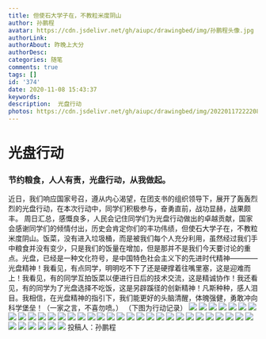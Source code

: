 ```yaml
---
title: 但使石大学子在，不教粒米度阴山
author: 孙鹏程
avatar: https://cdn.jsdelivr.net/gh/aiupc/drawingbed/img/孙鹏程头像.jpg
authorLink: 
authorAbout: 昨晚上大分
authorDesc: 
categories: 随笔
comments: true
tags: []
id: '374'
date: 2020-11-08 15:43:37
keywords:
description:  光盘行动
photos: https://cdn.jsdelivr.net/gh/aiupc/drawingbed/img/20220117222208.png
---
```


# 光盘行动

### 节约粮食，人人有责，光盘行动，从我做起。

近日，我们响应国家号召，遵从内心渴望，在团支书的组织领导下，展开了轰轰烈烈的光盘行动，在本次行动中，同学们积极参与，奋勇直前，战功显赫，战果颇丰。 周日汇总，感慨良多，人民会记住同学们为光盘行动做出的卓越贡献，国家会感谢同学们的倾情付出，历史会肯定你们的丰功伟绩，但使石大学子在，不教粒米度阴山。饭菜，没有进入垃圾桶，而是被我们每个人充分利用，虽然经过我们手中粮食并没有变少，只是我们的饭量在增加，但是那并不是我们今天要讨论的重点。光盘，已经是一种文化符号，是中国特色社会主义下的先进时代精神————光盘精神！我看见，有点同学，明明吃不下了还是硬撑着往嘴里塞，这是迎难而上！我看见，有的同学互拍饭菜以便进行日后的技术交流，这是精诚协作！我还看见，有的同学为了光盘选择不吃饭，这是另辟蹊径的创新精神！凡斯种种，感人泪目。我相信，在光盘精神的指引下，我们能更好的头脑清醒，体魄强健，勇敢冲向科学堡垒！（一家之言，不喜勿喷。） （下图为行动记录） ![](https://cdn.jsdelivr.net/gh/aiupc/drawingbed/img/Screenshot_2020-11-06-09-50-38-117_com.tencent.mo_-138x300.jpg) ![](https://cdn.jsdelivr.net/gh/aiupc/drawingbed/img/Screenshot_2020-11-06-09-50-35-504_com.tencent.mo_-138x300.jpg) ![](https://cdn.jsdelivr.net/gh/aiupc/drawingbed/img/cad0f45301ffc6e-139x300.jpg) ![](https://cdn.jsdelivr.net/gh/aiupc/drawingbed/img/cc55838088f3752-135x300.jpg) ![](https://cdn.jsdelivr.net/gh/aiupc/drawingbed/img/db4853b4983bc28-135x300.jpg) ![](https://cdn.jsdelivr.net/gh/aiupc/drawingbed/img/mmexport1604658498054-139x300.jpg) ![](https://cdn.jsdelivr.net/gh/aiupc/drawingbed/img/mmexport1604658501135-139x300.jpg) ![](https://cdn.jsdelivr.net/gh/aiupc/drawingbed/img/qxlarge-dsc-DFEA16087507777A8774486114E359F8-138x300.jpg) ![](https://cdn.jsdelivr.net/gh/aiupc/drawingbed/img/3542368552b0cfcc-138x300.jpg) ![](https://cdn.jsdelivr.net/gh/aiupc/drawingbed/img/45674083ec4c206e-138x300.jpg) ![](https://cdn.jsdelivr.net/gh/aiupc/drawingbed/img/421399bfd4765d99-135x300.jpg) ![](https://cdn.jsdelivr.net/gh/aiupc/drawingbed/img/60673b13fa396e4f-139x300.jpg) ![](https://cdn.jsdelivr.net/gh/aiupc/drawingbed/img/27609d6526ca64ee-138x300.jpg) ![](https://cdn.jsdelivr.net/gh/aiupc/drawingbed/img/4235d935340d67e2-138x300.jpg) ![](https://cdn.jsdelivr.net/gh/aiupc/drawingbed/img/61e374c302453e2-142x300.jpg) ![](https://cdn.jsdelivr.net/gh/aiupc/drawingbed/img/71d623ce0ad151d0-142x300.jpg) ![](https://cdn.jsdelivr.net/gh/aiupc/drawingbed/img/76a0c1596b6aa4b7-135x300.jpg) ![](https://cdn.jsdelivr.net/gh/aiupc/drawingbed/img/78d6e46d9ce57b46-139x300.jpg) ![](https://cdn.jsdelivr.net/gh/aiupc/drawingbed/img/495cb64fdb78af1f-135x300.jpg) ![](https://cdn.jsdelivr.net/gh/aiupc/drawingbed/img/590f97fe64a84d8d-135x300.jpg) ![](https://cdn.jsdelivr.net/gh/aiupc/drawingbed/img/56fee496715979af-300x268.jpg) ![](https://cdn.jsdelivr.net/gh/aiupc/drawingbed/img/49fabed60701c03f-138x300.jpg) ![](https://cdn.jsdelivr.net/gh/aiupc/drawingbed/img/45b578063f445c5d-227x300.jpg) ![](https://cdn.jsdelivr.net/gh/aiupc/drawingbed/img/22f4f15e72bfa2e2-138x300.jpg) ![](https://cdn.jsdelivr.net/gh/aiupc/drawingbed/img/7a3def9a2639b07d-138x300.jpg) ![](https://cdn.jsdelivr.net/gh/aiupc/drawingbed/img/13e05896565ccd10-135x300.jpg) ![](https://cdn.jsdelivr.net/gh/aiupc/drawingbed/img/3f9aeed93d12d51e-138x300.jpg) ![](https://cdn.jsdelivr.net/gh/aiupc/drawingbed/img/4e52984ed1d5460-1-138x300.jpg) ![](https://cdn.jsdelivr.net/gh/aiupc/drawingbed/img/5a3cc8876b20f119-135x300.jpg) ![](https://cdn.jsdelivr.net/gh/aiupc/drawingbed/img/5b6887014c510c7a-282x300.jpg) ![](https://cdn.jsdelivr.net/gh/aiupc/drawingbed/img/5c362603f5be265e-216x300.jpg) ![](https://cdn.jsdelivr.net/gh/aiupc/drawingbed/img/6c42a359c9eb7f99-135x300.jpg) ![](https://cdn.jsdelivr.net/gh/aiupc/drawingbed/img/3e0b5f362efb7c00-135x300.jpg) ![](https://cdn.jsdelivr.net/gh/aiupc/drawingbed/img/3beafd8799cade92-170x300.jpg) ![](https://cdn.jsdelivr.net/gh/aiupc/drawingbed/img/2c02bf8a5adf9ddb-135x300.jpg) ![](https://cdn.jsdelivr.net/gh/aiupc/drawingbed/img/1c6d12205d4e2d19-138x300.jpg) ![](https://cdn.jsdelivr.net/gh/aiupc/drawingbed/img/4e52984ed1d5460-138x300.jpg) ![](https://cdn.jsdelivr.net/gh/aiupc/drawingbed/img/QQ图片20201104195425-300x225.jpg) 投稿人：孙鹏程